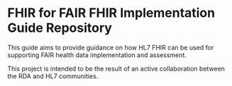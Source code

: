 # FHIR for FAIR FHIR Implementation Guide Repository

This guide aims to provide guidance on how HL7 FHIR can be used for supporting FAIR health data implementation and assessment.

This project is intended to be the result of an active collaboration between the RDA and HL7 communities.
